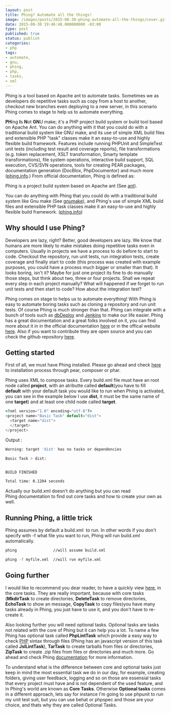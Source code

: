 ```yaml
---
layout: post
title: Phing? Automate all the things!
image: /images/posts/2015-08-30-phing-automate-all-the-things/cover.gif
date: 2015-08-30 19:46:48.000000000 -03:00
type: post
published: true
status: publish
categories:
- php
tags:
- automate,
- gnu,
- phing,
- php,
- tasks,
- xml
---
```


Phing is a tool based on Apache ant to automate tasks. Sometimes we as
developers do repetitive tasks such as copy from a host to another, checkout
new branches even deploying to a new server, in this scenario Phing comes to
stage to help us to automate everything.

**PH**ing **I**s **N**ot **GN**U make; it's a PHP project build system or build tool based on Apache Ant. You can do anything with it that you could do with a traditional build system like GNU make, and its use of simple XML build files and extensible PHP "task" classes make it an easy-to-use and highly flexible build framework. Features include running PHPUnit and SimpleTest unit tests (including test result and coverage reports), file transformations (e.g. token replacement, XSLT transformation, Smarty template transformations), file system operations, interactive build support, SQL execution, CVS/SVN operations, tools for creating PEAR packages, documentation generation (DocBlox, PhpDocumentor) and much more ([phing.info](https://www.phing.info/docs/guide/stable/pr01.html).)
From official documentation, Phing is defined as:

Phing is a project build system based on Apache ant (See [ant](https://www.phing.info/docs/guide/stable/app.bibliography.html#ant)).

You can do anything with Phing that you could do with a traditional build system
like Gnu make (See [gnumake](https://www.phing.info/docs/guide/stable/app.bibliography.html#gnumake)), and Phing's use of simple XML build files and extensible PHP task classes make it an easy-to-use and highly flexible build framework. ([phing.info](https://www.phing.info/docs/guide/stable/ch.introduction.html))

## Why should I use Phing?

Developers are lazy, right? Better, good developers are lazy. We know that humans are more likely to make mistakes doing repetitive tasks even in computers. Usually in projects we have a process to do before to start to code. Checkout the repository, run unit tests, run integration tests, create coverage and finally start to code (this process was created with example purposes, you could have a process much bigger or smaller than that). It looks boring, isn't it? Maybe for just one project its fine to do manually those steps, but think about two, three or four projects. Shall we repeat every step in each project manually? What will happened if we forget to run unit tests and then start to code? How about the integration test?

Phing comes on stage to helps us to automate everything! With Phing is easy to automate boring tasks such as cloning a repository and run unit tests. Of course Phing is much stronger than that. Phing can integrate with a bunch of tools such as <a href="http://dbdeploy.com/" target="_blank">dbDeploy</a> and <a href="https://jenkins-ci.org/" target="_blank">Jenkins</a> to make our life easier.
Phing has a great documentation and a great folks involved on it, you can find more about it in in the official documentation <a href="https://www.phing.info/docs/guide/stable/index.html" target="_blank">here</a> or in the offical website <a href="https://www.phing.info/" target="_blank">here</a>. Also if you want to contribute they are open source and you can check the github repository <a href="https://github.com/phingofficial/phing" target="_blank">here</a>.

## Getting started

First of all, we must have Phing installed. Please go ahead and
check [here](https://www.phing.info/trac/wiki/Users/Installation)
to installation process through pear, composer or phar.

Phing uses XML to compose tasks. Every build.xml file must have an root node
called **project**, with an atributte called **default**(you have to fill
**default** with your default task you would like to run when Phing is activated,
you can see in the example below I use **dist**, it must be the same name of
one **target**) and at least one child node called **target**.

```php
<?xml version="1.0" encoding="utf-8"?>
<project name="Basic Task" default="dist">
  <target name="dist">
  </target>
</project>
```

Output :

```bash
Warning: target 'dist' has no tasks or dependencies

Basic Task > dist:


BUILD FINISHED

Total time: 0.1204 seconds
```

Actually our build.xml doesn't do anything but you can read Phing documentation
to find out core tasks and how to create your own as well.

## Running Phing, a little trick

Phing assumes by default a build.xml  to run. In other words if you don't
specify with -f what file you want to run, Phing will run build.xml
automatically.

```bash
phing                //will assume build.xml

phing -f myfile.xml  //will run myfile.xml
```

## Going further

I would like to recommend you dear reader, to have a quickly view
<a href="https://www.phing.info/docs/guide/stable/app.coretasks.html" target="_blank">here</a>,
in the core tasks. They are really important, because with core tasks
(**MkdirTask** to create directories, **DeleteTask** to remove directories,
**EchoTask** to show an message, **CopyTask** to copy files)you have many tasks
already in Phing, you just have to use it, and you don't have to re-create it.

Also looking further you will need optional tasks. Optional tasks are tasks
not related with the core of Phing but it can help you a lot. To name a few Phing
has optional task called **PhpLintTask** which provide a easy way to check
<a href="http://php.net" target="_blank">PHP</a> sintax through files (Phing has
an javascript version of this task called **JslLintTask**), **TarTask** to create
tarballs from files or directories, **ZipTask** to create .zip files from files
or directories and much more. Go ahead and check Phing
<a href="https://www.phing.info/docs/guide/stable/index.html" target="_blank">documentation</a>
for more information.

To understand what is the difference between core and optional tasks just keep
in mind the most essential task we do in our day, for example, creating folders,
giving user feedback, logging and so on those are essensial tasks that every
project must have and is not dependent of the used feature, and in Phing's world
are known as **Core Tasks**. Otherwise **Optional tasks** comes in a different
approach, lets say for instance I'm going to use phpunit to run my unit test
suit, but you can use behat or phpspec and those are your choice, and thats why
they are called Optional Tasks.
